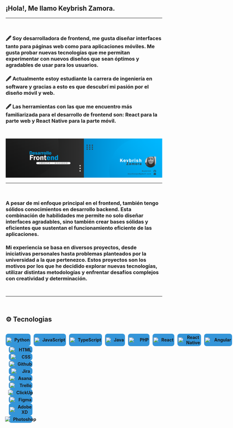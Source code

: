 </br>

## ¡Hola!, Me llamo Keybrish Zamora.

<hr>

</br>

### 🖋️ Soy desarrolladora de frontend, me gusta diseñar interfaces tanto para páginas web como para aplicaciones móviles. Me gusta probar nuevas tecnologías que me permitan experimentar con nuevos diseños que sean óptimos y agradables de usar para los usuarios.
### 🖋️ Actualmente estoy estudiante la carrera de ingeniería en software y  gracias a esto es que descubrí mi pasión por el diseño móvil y web.
### 🖋️ Las herramientas con las que me encuentro más familiarizada para el desarrollo de frontend son: React para la parte web y React Native para la parte móvil.

</br>

![](/images/banner.png)

<hr>

</br>

### A pesar de mi enfoque principal en el frontend, también tengo sólidos conocimientos en desarrollo backend. Esta combinación de habilidades me permite no solo diseñar interfaces agradables, sino también crear bases sólidas y eficientes que sustentan el funcionamiento eficiente de las aplicaciones.

### Mi experiencia se basa en diversos proyectos, desde iniciativas personales hasta problemas planteados por la universidad a la que pertenezco. Estos proyectos son los motivos por los que he decidido explorar nuevas tecnologías, utilizar distintas metodologías y enfrentar desafíos complejos con creatividad y determinación.

</br>

<hr>

</br>

## ⚙️ Tecnologias

</br>

<div style="display: flex; flex-direction: row;">

<div style="display: flex; flex-direction: row; justify-content: center; align-items: center; text-align: center; background-color: #3495d9; border-radius: 8px; padding: 3px; width: 80px">
    <img src="https://upload.wikimedia.org/wikipedia/commons/thumb/c/c3/Python-logo-notext.svg/1869px-Python-logo-notext.svg.png" width="15">
    <b style="margin-left: 10px">Python</b>
</div>

<div style="display: flex; flex-direction: row; justify-content: center; align-items: center; text-align: center; background-color: #3495d9; border-radius: 8px; padding: 3px; width: 105px; margin-left: 10px">
    <img src="https://upload.wikimedia.org/wikipedia/commons/thumb/6/6a/JavaScript-logo.png/600px-JavaScript-logo.png" width="15">
    <b style="margin-left: 10px">JavaScript</b>
</div>

<div style="display: flex; flex-direction: row; justify-content: center; align-items: center; text-align: center; background-color: #3495d9; border-radius: 8px; padding: 3px; width: 105px; margin-left: 10px">
    <img src="https://cdn.worldvectorlogo.com/logos/typescript-2.svg" width="15">
    <b style="margin-left: 10px">TypeScript</b>
</div>

<div style="display: flex; flex-direction: row; justify-content: center; align-items: center; text-align: center; background-color: #3495d9; border-radius: 8px; padding: 3px; width: 70px; margin-left: 10px">
    <img src="https://cdn.icon-icons.com/icons2/2699/PNG/512/java_logo_icon_169577.png" width="15">
    <b style="margin-left: 10px">Java</b>
</div>

<div style="display: flex; flex-direction: row; justify-content: center; align-items: center; text-align: center; background-color: #3495d9; border-radius: 8px; padding: 3px; width: 70px; margin-left: 10px">
    <img src="https://cdn.freebiesupply.com/logos/large/2x/php-1-logo-png-transparent.png" width="25">
    <b style="margin-left: 10px">PHP</b>
</div>

<div style="display: flex; flex-direction: row; justify-content: center; align-items: center; text-align: center; background-color: #3495d9; border-radius: 8px; padding: 3px; width: 70px; margin-left: 10px">
    <img src="https://cdn.freebiesupply.com/logos/large/2x/react-1-logo-png-transparent.png" width="15">
    <b style="margin-left: 10px">React</b>
</div>

<div style="display: flex; flex-direction: row; justify-content: center; align-items: center; text-align: center; background-color: #3495d9; border-radius: 8px; padding: 3px; width: 120px; margin-left: 10px">
    <img src="https://cdn.freebiesupply.com/logos/large/2x/react-1-logo-png-transparent.png" width="15">
    <b style="margin-left: 10px">React Native</b>

</div>

<div style="display: flex; flex-direction: row; justify-content: center; align-items: center; text-align: center; background-color: #3495d9; border-radius: 8px; padding: 3px; width: 90px; margin-left: 10px">
    <img src="https://upload.wikimedia.org/wikipedia/commons/thumb/c/cf/Angular_full_color_logo.svg/2048px-Angular_full_color_logo.svg.png" width="25">
    <b style="margin-left: 5px">Angular</b>
</div>

<div style="display: flex; flex-direction: row; justify-content: center; align-items: center; text-align: center; background-color: #3495d9; border-radius: 8px; padding: 3px; width: 85px; margin-left: 10px">
    <img src="https://cdn-icons-png.flaticon.com/512/5968/5968322.png" width="15">
    <b style="margin-left: 10px">Node.js</b>
</div>

<div style="display: flex; flex-direction: row; justify-content: center; align-items: center; text-align: center; background-color: #3495d9; border-radius: 8px; padding: 3px; width: 100px; margin-left: 10px">
    <img src="https://cdn.worldvectorlogo.com/logos/bootstrap-5-1.svg" width="15">
    <b style="margin-left: 10px">Bootstrap</b>
</div>

</div>

<div style="display: flex; flex-direction: row; justify-content: center; align-items: center; text-align: center; background-color: #3495d9; border-radius: 8px; padding: 3px; width: 70px; margin-left: 10px">
    <img src="https://cdn.freebiesupply.com/logos/large/2x/php-1-logo-png-transparent.png" width="25">
    <b style="margin-left: 10px">HTML</b>
</div>

<div style="display: flex; flex-direction: row; justify-content: center; align-items: center; text-align: center; background-color: #3495d9; border-radius: 8px; padding: 3px; width: 70px; margin-left: 10px">
    <img src="https://cdn.freebiesupply.com/logos/large/2x/php-1-logo-png-transparent.png" width="25">
    <b style="margin-left: 10px">CSS</b>
</div>

<div style="display: flex; flex-direction: row; justify-content: center; align-items: center; text-align: center; background-color: #3495d9; border-radius: 8px; padding: 3px; width: 70px; margin-left: 10px">
    <img src="https://cdn.freebiesupply.com/logos/large/2x/php-1-logo-png-transparent.png" width="25">
    <b style="margin-left: 10px">Github</b>
</div>

<div style="display: flex; flex-direction: row; justify-content: center; align-items: center; text-align: center; background-color: #3495d9; border-radius: 8px; padding: 3px; width: 70px; margin-left: 10px">
    <img src="https://cdn.freebiesupply.com/logos/large/2x/php-1-logo-png-transparent.png" width="25">
    <b style="margin-left: 10px">Jira</b>
</div>

<div style="display: flex; flex-direction: row; justify-content: center; align-items: center; text-align: center; background-color: #3495d9; border-radius: 8px; padding: 3px; width: 70px; margin-left: 10px">
    <img src="https://cdn.freebiesupply.com/logos/large/2x/php-1-logo-png-transparent.png" width="25">
    <b style="margin-left: 10px">Asana</b>
</div>

<div style="display: flex; flex-direction: row; justify-content: center; align-items: center; text-align: center; background-color: #3495d9; border-radius: 8px; padding: 3px; width: 70px; margin-left: 10px">
    <img src="https://cdn.freebiesupply.com/logos/large/2x/php-1-logo-png-transparent.png" width="25">
    <b style="margin-left: 10px">Trello</b>
</div>

<div style="display: flex; flex-direction: row; justify-content: center; align-items: center; text-align: center; background-color: #3495d9; border-radius: 8px; padding: 3px; width: 70px; margin-left: 10px">
    <img src="https://cdn.freebiesupply.com/logos/large/2x/php-1-logo-png-transparent.png" width="25">
    <b style="margin-left: 10px">ClickUp</b>
</div>

<div style="display: flex; flex-direction: row; justify-content: center; align-items: center; text-align: center; background-color: #3495d9; border-radius: 8px; padding: 3px; width: 70px; margin-left: 10px">
    <img src="https://cdn.freebiesupply.com/logos/large/2x/php-1-logo-png-transparent.png" width="25">
    <b style="margin-left: 10px">Figma</b>
</div>

<div style="display: flex; flex-direction: row; justify-content: center; align-items: center; text-align: center; background-color: #3495d9; border-radius: 8px; padding: 3px; width: 70px; margin-left: 10px">
    <img src="https://cdn.freebiesupply.com/logos/large/2x/php-1-logo-png-transparent.png" width="25">
    <b style="margin-left: 10px">Adobe XD</b>
</div>

<div style="display: flex; flex-direction: row; justify-content: center; align-items: center; text-align: center; background-color: #3495d9; border-radius: 8px; padding: 3px; width: 70px; margin-left: 10px">
    <img src="https://cdn.freebiesupply.com/logos/large/2x/php-1-logo-png-transparent.png" width="25">
    <b style="margin-left: 10px">Photoshop</b>
</div>

<!--
**Keybrish/keybrish** is a ✨ _special_ ✨ repository because its `README.md` (this file) appears on your GitHub profile.

Here are some ideas to get you started:

- 🔭 I’m currently working on ...
- 🌱 I’m currently learning ...
- 👯 I’m looking to collaborate on ...
- 🤔 I’m looking for help with ...
- 💬 Ask me about ...
- 📫 How to reach me: ...
- 😄 Pronouns: ...
- ⚡ Fun fact: ...
-->
